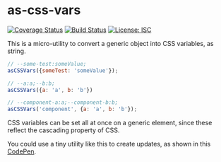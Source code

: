 # as-css-vars

[![Coverage Status](https://coveralls.io/repos/github/WebReflection/as-css-vars/badge.svg?branch=master)](https://coveralls.io/github/WebReflection/as-css-vars?branch=master) [![Build Status](https://travis-ci.com/WebReflection/as-css-vars.svg?branch=master)](https://travis-ci.com/WebReflection/as-css-vars) [![License: ISC](https://img.shields.io/badge/License-ISC-yellow.svg)](https://opensource.org/licenses/ISC)

This is a micro-utility to convert a generic object into CSS variables, as string.

```js
// --some-test:someValue;
asCSSVars({someTest: 'someValue'});

// --a:a;--b:b;
asCSSVars({a: 'a', b: 'b'})

// --component-a:a;--component-b:b;
asCSSVars('component', {a: 'a', b: 'b'});
```

CSS variables can be set all at once on a generic element, since these reflect the cascading property of CSS.

You could use a tiny utility like this to create updates, as shown in this [CodePen](https://codepen.io/WebReflection/pen/yqzZKv?editors=0110).
